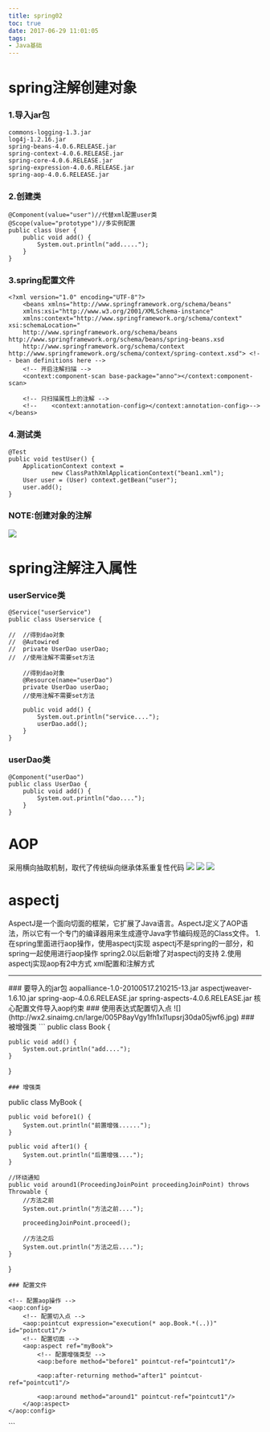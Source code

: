 ```yaml
---
title: spring02
toc: true
date: 2017-06-29 11:01:05
tags:
- Java基础
---
```

# spring注解创建对象
<!--more-->
### 1.导入jar包
```
commons-logging-1.3.jar
log4j-1.2.16.jar
spring-beans-4.0.6.RELEASE.jar
spring-context-4.0.6.RELEASE.jar
spring-core-4.0.6.RELEASE.jar
spring-expression-4.0.6.RELEASE.jar
spring-aop-4.0.6.RELEASE.jar
```
### 2.创建类
```
@Component(value="user")//代替xml配置user类
@Scope(value="prototype")//多实例配置
public class User {
	public void add() {
		System.out.println("add.....");
	}
}
```

### 3.spring配置文件
```
<?xml version="1.0" encoding="UTF-8"?>
	<beans xmlns="http://www.springframework.org/schema/beans"
	xmlns:xsi="http://www.w3.org/2001/XMLSchema-instance"
	xmlns:context="http://www.springframework.org/schema/context" xsi:schemaLocation="
	http://www.springframework.org/schema/beans http://www.springframework.org/schema/beans/spring-beans.xsd
	http://www.springframework.org/schema/context http://www.springframework.org/schema/context/spring-context.xsd"> <!-- bean definitions here -->
	<!-- 开启注解扫描 -->
	<context:component-scan base-package="anno"></context:component-scan>

	<!-- 只扫描属性上的注解 -->
	<!-- 	<context:annotation-config></context:annotation-config>-->
</beans>
```
### 4.测试类
```
@Test
public void testUser() {
	ApplicationContext context = 
			new ClassPathXmlApplicationContext("bean1.xml");
	User user = (User) context.getBean("user");
	user.add();
}
```
### NOTE:创建对象的注解
![](http://wx1.sinaimg.cn/large/005P8ayVgy1fh1whkrrexj30fw06dt9z.jpg)
# spring注解注入属性
### userService类
```
@Service("userService")
public class Userservice {
	
//	//得到dao对象
//	@Autowired
//	private UserDao userDao;
//	//使用注解不需要set方法
	
	//得到dao对象
	@Resource(name="userDao")
	private UserDao userDao;
	//使用注解不需要set方法
	
	public void add() {
		System.out.println("service....");
		userDao.add();
	}
}
```
### userDao类
```
@Component("userDao")
public class UserDao {
	public void add() {
		System.out.println("dao....");
	}
}
```
# AOP
采用横向抽取机制，取代了传统纵向继承体系重复性代码
![](http://wx2.sinaimg.cn/large/005P8ayVgy1fh1wz2rfguj30l70bv40h.jpg)
![](http://wx2.sinaimg.cn/large/005P8ayVgy1fh1wz3vtzqj30e009xt9l.jpg)
![](http://wx1.sinaimg.cn/large/005P8ayVgy1fh1x3egpzjj30ey09375s.jpg)
# aspectj
AspectJ是一个面向切面的框架，它扩展了Java语言。AspectJ定义了AOP语法，所以它有一个专门的编译器用来生成遵守Java字节编码规范的Class文件。
1.在spring里面进行aop操作，使用aspectj实现
aspectj不是spring的一部分，和spring一起使用进行aop操作
spring2.0以后新增了对aspectj的支持
2.使用aspectj实现aop有2中方式
xml配置和注解方式
<hr>
### 要导入的jar包
aopalliance-1.0-20100517.210215-13.jar
aspectjweaver-1.6.10.jar
spring-aop-4.0.6.RELEASE.jar
spring-aspects-4.0.6.RELEASE.jar
核心配置文件导入aop约束
### 使用表达式配置切入点
![](http://wx2.sinaimg.cn/large/005P8ayVgy1fh1xl1upsrj30da05jwf6.jpg)
### 被增强类
```
public class Book {
	
	public void add() {
		System.out.println("add....");
	}
}
```
### 增强类
```
public class MyBook {
	
	public void before1() {
		System.out.println("前置增强......");
	}
	
	public void after1() {
		System.out.println("后置增强....");
	}
	
	//环绕通知
	public void around1(ProceedingJoinPoint proceedingJoinPoint) throws Throwable {
		//方法之前
		System.out.println("方法之前....");
		
		proceedingJoinPoint.proceed();
		
		//方法之后
		System.out.println("方法之后....");
	}
}
```
### 配置文件
```
<?xml version="1.0" encoding="UTF-8"?>
<beans xmlns="http://www.springframework.org/schema/beans"
    xmlns:xsi="http://www.w3.org/2001/XMLSchema-instance"
    xmlns:aop="http://www.springframework.org/schema/aop" xsi:schemaLocation="
        http://www.springframework.org/schema/beans http://www.springframework.org/schema/beans/spring-beans.xsd
        http://www.springframework.org/schema/aop http://www.springframework.org/schema/aop/spring-aop.xsd"> <!-- bean definitions here -->
	<!-- 配置对象 -->
	<bean id="book" class="aop.Book"></bean>
	<bean id="myBook" class="aop.MyBook"></bean>

	<!-- 配置aop操作 -->
	<aop:config>
		<!-- 配置切入点 -->
		<aop:pointcut expression="execution(* aop.Book.*(..))" id="pointcut1"/>
		<!-- 配置切面 -->
		<aop:aspect ref="myBook">
			<!-- 配置增强类型 -->
			<aop:before method="before1" pointcut-ref="pointcut1"/>
			
			<aop:after-returning method="after1" pointcut-ref="pointcut1"/>
		
			<aop:around method="around1" pointcut-ref="pointcut1"/>
		</aop:aspect>
	</aop:config>

</beans>
```






